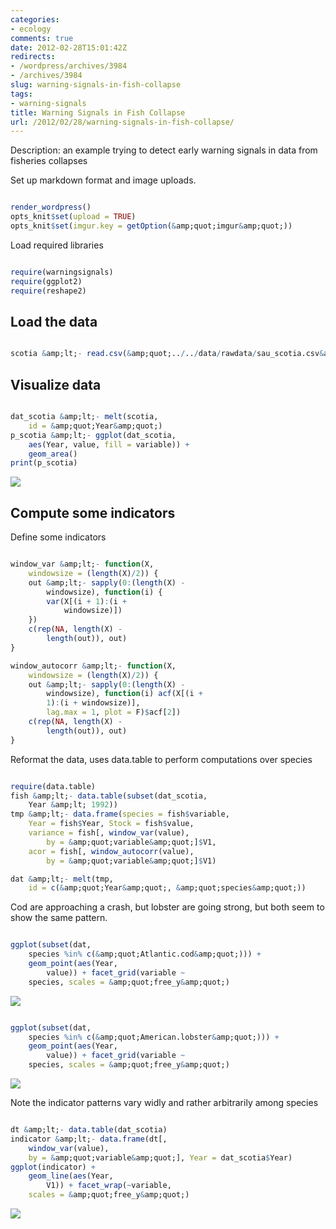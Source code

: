 ```yaml
---
categories:
- ecology
comments: true
date: 2012-02-28T15:01:42Z
redirects:
- /wordpress/archives/3984
- /archives/3984
slug: warning-signals-in-fish-collapse
tags:
- warning-signals
title: Warning Signals in Fish Collapse
url: /2012/02/28/warning-signals-in-fish-collapse/
---
```


Description: an example trying to detect early warning signals  in data from fisheries collapses

Set up markdown format and image uploads.  

```r

render_wordpress()
opts_knit$set(upload = TRUE)
opts_knit$set(imgur.key = getOption(&amp;quot;imgur&amp;quot;))

```


Load required libraries

```r

require(warningsignals)
require(ggplot2)
require(reshape2)

```





##  Load the data 



```r

scotia &amp;lt;- read.csv(&amp;quot;../../data/rawdata/sau_scotia.csv&amp;quot;)

```






##  Visualize data  




```r

dat_scotia &amp;lt;- melt(scotia, 
    id = &amp;quot;Year&amp;quot;)
p_scotia &amp;lt;- ggplot(dat_scotia, 
    aes(Year, value, fill = variable)) + 
    geom_area()
print(p_scotia)

```

![]( http://farm8.staticflickr.com/7053/6793294944_74aa429a37_o.png )





##  Compute some indicators 



Define some indicators

```r

window_var &amp;lt;- function(X, 
    windowsize = (length(X)/2)) {
    out &amp;lt;- sapply(0:(length(X) - 
        windowsize), function(i) {
        var(X[(i + 1):(i + 
            windowsize)])
    })
    c(rep(NA, length(X) - 
        length(out)), out)
}

window_autocorr &amp;lt;- function(X, 
    windowsize = (length(X)/2)) {
    out &amp;lt;- sapply(0:(length(X) - 
        windowsize), function(i) acf(X[(i + 
        1):(i + windowsize)], 
        lag.max = 1, plot = F)$acf[2])
    c(rep(NA, length(X) - 
        length(out)), out)
}

```




Reformat the data, uses data.table to perform computations over species

```r

require(data.table)
fish &amp;lt;- data.table(subset(dat_scotia, 
    Year &amp;lt; 1992))
tmp &amp;lt;- data.frame(species = fish$variable, 
    Year = fish$Year, Stock = fish$value, 
    variance = fish[, window_var(value), 
        by = &amp;quot;variable&amp;quot;]$V1, 
    acor = fish[, window_autocorr(value), 
        by = &amp;quot;variable&amp;quot;]$V1)

dat &amp;lt;- melt(tmp, 
    id = c(&amp;quot;Year&amp;quot;, &amp;quot;species&amp;quot;))

```




Cod are approaching a crash, but lobster are going strong, but both seem to show the same pattern.  

```r

ggplot(subset(dat, 
    species %in% c(&amp;quot;Atlantic.cod&amp;quot;))) + 
    geom_point(aes(Year, 
        value)) + facet_grid(variable ~ 
    species, scales = &amp;quot;free_y&amp;quot;)

```

![]( http://farm8.staticflickr.com/7184/6793295294_1396a8d33d_o.png )

```r

ggplot(subset(dat, 
    species %in% c(&amp;quot;American.lobster&amp;quot;))) + 
    geom_point(aes(Year, 
        value)) + facet_grid(variable ~ 
    species, scales = &amp;quot;free_y&amp;quot;)

```

![]( http://farm8.staticflickr.com/7178/6793296188_f94e773654_o.png )



Note the indicator patterns vary widly and rather arbitrarily among species 

```r

dt &amp;lt;- data.table(dat_scotia)
indicator &amp;lt;- data.frame(dt[, 
    window_var(value), 
    by = &amp;quot;variable&amp;quot;], Year = dat_scotia$Year)
ggplot(indicator) + 
    geom_line(aes(Year, 
        V1)) + facet_wrap(~variable, 
    scales = &amp;quot;free_y&amp;quot;)

```

![]( http://farm8.staticflickr.com/7050/6793296484_669a826cc7_o.png )




